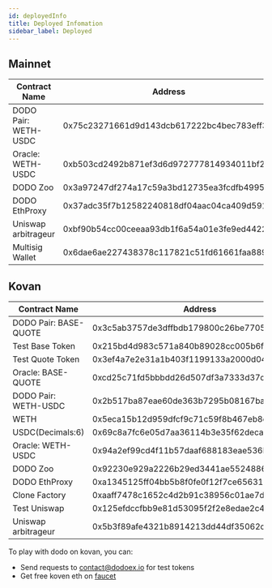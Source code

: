 ```yaml
---
id: deployedInfo
title: Deployed Infomation
sidebar_label: Deployed
---
```


## Mainnet

| Contract Name        | Address                                    |
| -------------------- | ------------------------------------------ |
| DODO Pair: WETH-USDC | 0x75c23271661d9d143dcb617222bc4bec783eff34 |
| Oracle: WETH-USDC    | 0xb503cd2492b871ef3d6d972777814934011bf29c |
| DODO Zoo             | 0x3a97247df274a17c59a3bd12735ea3fcdfb49950 |
| DODO EthProxy        | 0x37adc35f7b12582240818df04aac04ca409d5913 |
| Uniswap arbitrageur  | 0xbf90b54cc00ceeaa93db1f6a54a01e3fe9ed4422 |
| Multisig Wallet      | 0x6dae6ae227438378c117821c51fd61661faa8893 |

## Kovan

| Contract Name         | Address                                    |
| --------------------- | ------------------------------------------ |
| DODO Pair: BASE-QUOTE | 0x3c5ab3757de3dffbdb179800c26be7705592a816 |
| Test Base Token       | 0x215bd4d983c571a840b89028cc005b6ff0734ebe |
| Test Quote Token      | 0x3ef4a7e2e31a1b403f1199133a2000d0431f8e71 |
| Oracle: BASE-QUOTE    | 0xcd25c71fd5bbbdd26d507df3a7333d37d1e340ae |
| DODO Pair: WETH-USDC  | 0x2b517ba87eae60de363b7295b08167ba7ee25143 |
| WETH                  | 0x5eca15b12d959dfcf9c71c59f8b467eb8c6efd0b |
| USDC(Decimals:6)      | 0x69c8a7fc6e05d7aa36114b3e35f62deca8e11f6e |
| Oracle: WETH-USDC     | 0x94a2ef99cd4f11b57daaf688183eae536b3fbbe9 |
| DODO Zoo              | 0x92230e929a2226b29ed3441ae5524886347c60c8 |
| DODO EthProxy         | 0xa1345125ff04bb5b8f0fe0f12f7ce656310130ae |
| Clone Factory         | 0xaaff7478c1652c4d2b91c38956c01ae7dabef109 |
| Test Uniswap          | 0x125efdccfbb9e81d53095f2f2e8edae2c4c49369 |
| Uniswap arbitrageur   | 0x5b3f89afe4321b8914213dd44df35062d9dffaf6 |

To play with dodo on kovan, you can:

- Send requests to contact@dodoex.io for test tokens
- Get free koven eth on [faucet](https://github.com/kovan-testnet/faucet)
